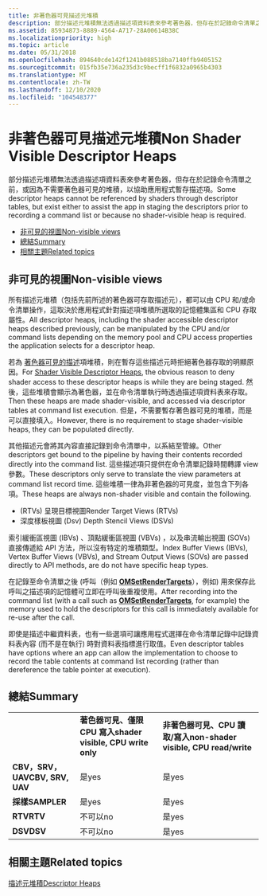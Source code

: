 ```yaml
---
title: 非著色器可見描述元堆積
description: 部分描述元堆積無法透過描述項資料表來參考著色器，但存在於記錄命令清單之前，或因為不需要著色器可見的堆積，以協助應用程式暫存描述項。
ms.assetid: 85934873-8889-4564-A717-28A00614B38C
ms.localizationpriority: high
ms.topic: article
ms.date: 05/31/2018
ms.openlocfilehash: 894640cde142f1241b088518ba7140ffb9405152
ms.sourcegitcommit: 015fb35e736a235d3c9becff1f6832a0965b4303
ms.translationtype: MT
ms.contentlocale: zh-TW
ms.lasthandoff: 12/10/2020
ms.locfileid: "104548377"
---
```

# <a name="non-shader-visible-descriptor-heaps"></a><span data-ttu-id="b2bb3-103">非著色器可見描述元堆積</span><span class="sxs-lookup"><span data-stu-id="b2bb3-103">Non Shader Visible Descriptor Heaps</span></span>

<span data-ttu-id="b2bb3-104">部分描述元堆積無法透過描述項資料表來參考著色器，但存在於記錄命令清單之前，或因為不需要著色器可見的堆積，以協助應用程式暫存描述項。</span><span class="sxs-lookup"><span data-stu-id="b2bb3-104">Some descriptor heaps cannot be referenced by shaders through descriptor tables, but exist either to assist the app in staging the descriptors prior to recording a command list or because no shader-visible heap is required.</span></span>

-   [<span data-ttu-id="b2bb3-105">非可見的視圖</span><span class="sxs-lookup"><span data-stu-id="b2bb3-105">Non-visible views</span></span>](#non-visible-views)
-   [<span data-ttu-id="b2bb3-106">總結</span><span class="sxs-lookup"><span data-stu-id="b2bb3-106">Summary</span></span>](#summary)
-   [<span data-ttu-id="b2bb3-107">相關主題</span><span class="sxs-lookup"><span data-stu-id="b2bb3-107">Related topics</span></span>](#related-topics)

## <a name="non-visible-views"></a><span data-ttu-id="b2bb3-108">非可見的視圖</span><span class="sxs-lookup"><span data-stu-id="b2bb3-108">Non-visible views</span></span>

<span data-ttu-id="b2bb3-109">所有描述元堆積（包括先前所述的著色器可存取描述元），都可以由 CPU 和/或命令清單操作，這取決於應用程式針對描述項堆積所選取的記憶體集區和 CPU 存取屬性。</span><span class="sxs-lookup"><span data-stu-id="b2bb3-109">All descriptor heaps, including the shader accessible descriptor heaps described previously, can be manipulated by the CPU and/or command lists depending on the memory pool and CPU access properties the application selects for a descriptor heap.</span></span>

<span data-ttu-id="b2bb3-110">若為 [著色器可見的描述](shader-visible-descriptor-heaps.md)項堆積，則在暫存這些描述元時拒絕著色器存取的明顯原因。</span><span class="sxs-lookup"><span data-stu-id="b2bb3-110">For [Shader Visible Descriptor Heaps](shader-visible-descriptor-heaps.md), the obvious reason to deny shader access to these descriptor heaps is while they are being staged.</span></span> <span data-ttu-id="b2bb3-111">然後，這些堆積會顯示為著色器，並在命令清單執行時透過描述項資料表來存取。</span><span class="sxs-lookup"><span data-stu-id="b2bb3-111">Then these heaps are made shader-visible, and accessed via descriptor tables at command list execution.</span></span> <span data-ttu-id="b2bb3-112">但是，不需要暫存著色器可見的堆積，而是可以直接填入。</span><span class="sxs-lookup"><span data-stu-id="b2bb3-112">However, there is no requirement to stage shader-visible heaps, they can be populated directly.</span></span>

<span data-ttu-id="b2bb3-113">其他描述元會將其內容直接記錄到命令清單中，以系結至管線。</span><span class="sxs-lookup"><span data-stu-id="b2bb3-113">Other descriptors get bound to the pipeline by having their contents recorded directly into the command list.</span></span> <span data-ttu-id="b2bb3-114">這些描述項只提供在命令清單記錄時間轉譯 view 參數。</span><span class="sxs-lookup"><span data-stu-id="b2bb3-114">These descriptors only serve to translate the view parameters at command list record time.</span></span> <span data-ttu-id="b2bb3-115">這些堆積一律為非著色器的可見度，並包含下列各項。</span><span class="sxs-lookup"><span data-stu-id="b2bb3-115">These heaps are always non-shader visible and contain the following.</span></span>

-   <span data-ttu-id="b2bb3-116"> (RTVs) 呈現目標視圖</span><span class="sxs-lookup"><span data-stu-id="b2bb3-116">Render Target Views (RTVs)</span></span>
-   <span data-ttu-id="b2bb3-117">深度樣板視圖 (Dsv) </span><span class="sxs-lookup"><span data-stu-id="b2bb3-117">Depth Stencil Views (DSVs)</span></span>

<span data-ttu-id="b2bb3-118">索引緩衝區視圖 (IBVs) 、頂點緩衝區視圖 (VBVs) ，以及串流輸出視圖 (SOVs) 直接傳遞給 API 方法，所以沒有特定的堆積類型。</span><span class="sxs-lookup"><span data-stu-id="b2bb3-118">Index Buffer Views (IBVs), Vertex Buffer Views (VBVs), and Stream Output Views (SOVs) are passed directly to API methods, are do not have specific heap types.</span></span>

<span data-ttu-id="b2bb3-119">在記錄至命令清單之後 (呼叫（例如 [**OMSetRenderTargets**](/windows/desktop/api/d3d12/nf-d3d12-id3d12graphicscommandlist-omsetrendertargets)），例如) 用來保存此呼叫之描述項的記憶體可立即在呼叫後重複使用。</span><span class="sxs-lookup"><span data-stu-id="b2bb3-119">After recording into the command list (with a call such as [**OMSetRenderTargets**](/windows/desktop/api/d3d12/nf-d3d12-id3d12graphicscommandlist-omsetrendertargets), for example) the memory used to hold the descriptors for this call is immediately available for re-use after the call.</span></span>

<span data-ttu-id="b2bb3-120">即使是描述中繼資料表，也有一些選項可讓應用程式選擇在命令清單記錄中記錄資料表內容 (而不是在執行) 時對資料表指標進行取值。</span><span class="sxs-lookup"><span data-stu-id="b2bb3-120">Even descriptor tables have options where an app can allow the implementation to choose to record the table contents at command list recording (rather than dereference the table pointer at execution).</span></span>

## <a name="summary"></a><span data-ttu-id="b2bb3-121">總結</span><span class="sxs-lookup"><span data-stu-id="b2bb3-121">Summary</span></span>



|                   |                                    |                                        |
|-------------------|------------------------------------|----------------------------------------|
|                   | <span data-ttu-id="b2bb3-122">**著色器可見、僅限 CPU 寫入**</span><span class="sxs-lookup"><span data-stu-id="b2bb3-122">**shader visible, CPU write only**</span></span> | <span data-ttu-id="b2bb3-123">**非著色器可見、CPU 讀取/寫入**</span><span class="sxs-lookup"><span data-stu-id="b2bb3-123">**non-shader visible, CPU read/write**</span></span> |
| <span data-ttu-id="b2bb3-124">**CBV，SRV，UAV**</span><span class="sxs-lookup"><span data-stu-id="b2bb3-124">**CBV, SRV, UAV**</span></span> | <span data-ttu-id="b2bb3-125">是</span><span class="sxs-lookup"><span data-stu-id="b2bb3-125">yes</span></span>                                | <span data-ttu-id="b2bb3-126">是</span><span class="sxs-lookup"><span data-stu-id="b2bb3-126">yes</span></span>                                    |
| <span data-ttu-id="b2bb3-127">**採樣**</span><span class="sxs-lookup"><span data-stu-id="b2bb3-127">**SAMPLER**</span></span>       | <span data-ttu-id="b2bb3-128">是</span><span class="sxs-lookup"><span data-stu-id="b2bb3-128">yes</span></span>                                | <span data-ttu-id="b2bb3-129">是</span><span class="sxs-lookup"><span data-stu-id="b2bb3-129">yes</span></span>                                    |
| <span data-ttu-id="b2bb3-130">**RTV**</span><span class="sxs-lookup"><span data-stu-id="b2bb3-130">**RTV**</span></span>           | <span data-ttu-id="b2bb3-131">不可以</span><span class="sxs-lookup"><span data-stu-id="b2bb3-131">no</span></span>                                 | <span data-ttu-id="b2bb3-132">是</span><span class="sxs-lookup"><span data-stu-id="b2bb3-132">yes</span></span>                                    |
| <span data-ttu-id="b2bb3-133">**DSV**</span><span class="sxs-lookup"><span data-stu-id="b2bb3-133">**DSV**</span></span>           | <span data-ttu-id="b2bb3-134">不可以</span><span class="sxs-lookup"><span data-stu-id="b2bb3-134">no</span></span>                                 | <span data-ttu-id="b2bb3-135">是</span><span class="sxs-lookup"><span data-stu-id="b2bb3-135">yes</span></span>                                    |



 

## <a name="related-topics"></a><span data-ttu-id="b2bb3-136">相關主題</span><span class="sxs-lookup"><span data-stu-id="b2bb3-136">Related topics</span></span>

<dl> <dt>

[<span data-ttu-id="b2bb3-137">描述元堆積</span><span class="sxs-lookup"><span data-stu-id="b2bb3-137">Descriptor Heaps</span></span>](descriptor-heaps.md)
</dt> </dl>

 

 




